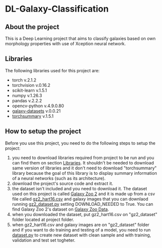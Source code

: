 # DL-Galaxy-Classification

## About the project
This is a Deep Learning project that aims to classify galaxies based on own morphology properties with use of Xception neural network.

## Libraries <a name="libs"></a>
The following libraries used for this project are:
- torch v.2.1.2
- torchvision v.0.16.2
- scikit-learn v.1.5.1
- numpy v.1.26.3
- pandas v.2.2.2
- opencv-python v.4.9.0.80
- [galaxy-datasets](https://pypi.org/project/galaxy-datasets/) v.0.0.21
- [torchsummary](https://github.com/sksq96/pytorch-summary) v.1.5.1

## How to setup the project
Before you use this project, you need to do the following steps to setup the project:
1. you need to download libraries required from project to be run and you can find them on section [Libraries](#libs).
   It shouldn't be needed to download same version of libraries and it don't need to download "torchsummary" library because
   the goal of this library is to display summary information of a neural networks (such as its architecture).
2. download the project's source code and extract it.
3. the dataset isn't included and you need to download it. The dataset used on this project is called [Galaxy Zoo 2](https://arxiv.org/abs/1308.3496v2)
   and it is made up from a csv file called [gz2_hart16.csv](https://gz2hart.s3.amazonaws.com/gz2_hart16.csv.gz)
   and galaxy images that you can downlaod running [gz2_dataset.py](https://github.com/bottamichele/DL-Galaxy-Classification/blob/main/gz2_dataset.py) setting DOWNLOAD_NEEDED to True.
   You can find Galaxy Zoo 2's dataset on [Galaxy Zoo Data](https://data.galaxyzoo.org/).
4. when you downloaded the dataset, put gz2_hart16.csv on "gz2_dataset" folder located at project folder. 
5. when gz2_hart16.csv and galaxy images are on "gz2_dataset" folder and if you want to do training and testing of a model,
   you need to run [dataset.py](https://github.com/bottamichele/DL-Galaxy-Classification/blob/main/dataset.py)
   to create new dataset with clean sample and with training, validation and test set togheter.
